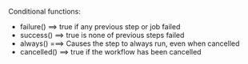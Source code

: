 Conditional functions:
- failure() ==> true if any previous step or job failed
- success() ==> true is none of previous steps failed
- always() ===> Causes the step to always run, even when cancelled
- cancelled() ==> true if the workflow has been cancelled
